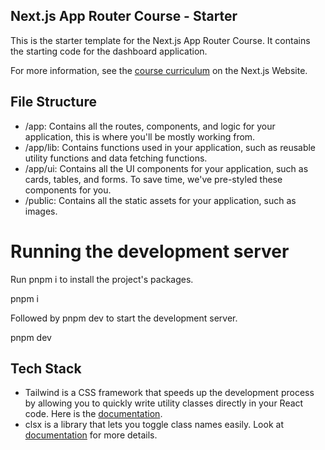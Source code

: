 ## Next.js App Router Course - Starter

This is the starter template for the Next.js App Router Course. It contains the starting code for the dashboard application.

For more information, see the [course curriculum](https://nextjs.org/learn) on the Next.js Website.

## File Structure
- /app: Contains all the routes, components, and logic for your application, this is where you'll be mostly working from.
- /app/lib: Contains functions used in your application, such as reusable utility functions and data fetching functions.
- /app/ui: Contains all the UI components for your application, such as cards, tables, and forms. To save time, we've pre-styled these components for you.
- /public: Contains all the static assets for your application, such as images.

# Running the development server

Run pnpm i to install the project's packages.

pnpm i

Followed by pnpm dev to start the development server.

pnpm dev

## Tech Stack
- Tailwind is a CSS framework that speeds up the development process by allowing you to quickly write utility classes directly in your React code. Here is the [documentation](https://tailwindcss.com/docs/installation/using-vite). 
- clsx is a library that lets you toggle class names easily. Look at [documentation](https://github.com/lukeed/clsx) for more details.